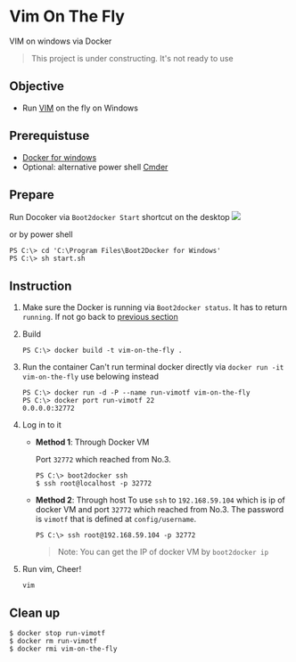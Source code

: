 # Vim On The Fly

VIM on windows via Docker

> This project is under constructing. It's not ready to use

## Objective
- Run [VIM](https://github.com/vim/vim) on the fly on Windows

## Prerequistuse
- [Docker for windows](http://docs.docker.com/windows/step_one/)
- Optional: alternative power shell [Cmder](https://github.com/bliker/cmder)

## Prepare
Run Docoker via `Boot2docker Start` shortcut on the desktop   ![](http://docs.docker.com/windows/images/icon-set.png)

or by power shell

```
PS C:\> cd 'C:\Program Files\Boot2Docker for Windows'
PS C:\> sh start.sh
```

## Instruction
1. Make sure the Docker is running via `Boot2docker status`. It has to return `running`. If not go back to [previous section](#prepare)

2. Build

    ```
    PS C:\> docker build -t vim-on-the-fly .
    ```

3. Run the container
Can't  run terminal docker directly via `docker run -it vim-on-the-fly` use belowing instead

    ```
    PS C:\> docker run -d -P --name run-vimotf vim-on-the-fly
    PS C:\> docker port run-vimotf 22
    0.0.0.0:32772
    ```

4. Log in to it
    - **Method 1**: Through Docker VM

        Port `32772` which reached from No.3.

        ```
        PS C:\> boot2docker ssh
        $ ssh root@localhost -p 32772
        ```
    - **Method 2**: Through host
        To use `ssh` to `192.168.59.104` which is ip of docker VM and port `32772` which reached from No.3. The password is `vimotf` that is defined at `config/username`.

        ```
        PS C:\> ssh root@192.168.59.104 -p 32772
        ```

        > Note: You can get the IP of docker VM by `boot2docker ip`

5. Run vim, Cheer!

    ```
    vim
    ```

## Clean up
```
$ docker stop run-vimotf
$ docker rm run-vimotf
$ docker rmi vim-on-the-fly
```
